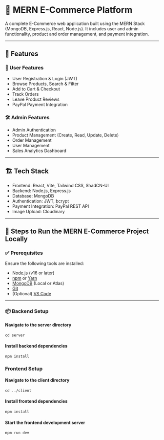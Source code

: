 # 🛒 MERN E-Commerce Platform

A complete E-Commerce web application built using the MERN Stack (MongoDB, Express.js, React, Node.js). It includes user and admin functionality, product and order management, and payment integration.

---

## 🚀 Features

### 👤 User Features

- User Registration & Login (JWT)
- Browse Products, Search & Filter
- Add to Cart & Checkout
- Track Orders
- Leave Product Reviews
- PayPal Payment Integration

### 🛠 Admin Features

- Admin Authentication
- Product Management (Create, Read, Update, Delete)
- Order Management
- User Management
- Sales Analytics Dashboard

---

## 🏗 Tech Stack

- Frontend: React, Vite, Tailwind CSS, ShadCN-UI
- Backend: Node.js, Express.js
- Database: MongoDB
- Authentication: JWT, bcrypt
- Payment Integration: PayPal REST API
- Image Upload: Cloudinary

---

## 🧪 Steps to Run the MERN E-Commerce Project Locally

### ✅ Prerequisites

Ensure the following tools are installed:

- [Node.js](https://nodejs.org/) (v16 or later)
- [npm](https://www.npmjs.com/) or [Yarn](https://yarnpkg.com/)
- [MongoDB](https://www.mongodb.com/) (Local or Atlas)
- [Git](https://git-scm.com/)
- (Optional) [VS Code](https://code.visualstudio.com/)

---

### 📦 Backend Setup


#### Navigate to the server directory
```
cd server
```

#### Install backend dependencies
```
npm install
```
### Frontend Setup

#### Navigate to the client directory
```
cd ../client
```

#### Install frontend dependencies
```
npm install
```

#### Start the frontend development server
```
npm run dev
```

